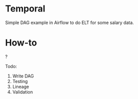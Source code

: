# Temporal
Simple DAG example in Airflow to do ELT for some salary data.

# How-to
?

Todo:
1. Write DAG
2. Testing
3. Lineage
4. Validation

